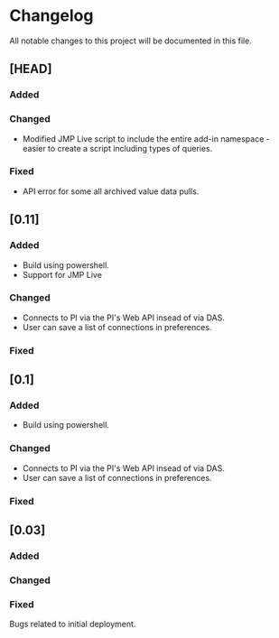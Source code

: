 # Changelog

All notable changes to this project will be documented in this file.

## [HEAD]

### Added

### Changed
- Modified JMP Live script to include the entire add-in namespace - easier to create a script including types of queries.

### Fixed
- API error for some all archived value data pulls.

## [0.11]

### Added
- Build using powershell.
- Support for JMP Live

### Changed
- Connects to PI via the PI's Web API insead of via DAS.
- User can save a list of connections in preferences.

### Fixed

## [0.1]

### Added
- Build using powershell.

### Changed
- Connects to PI via the PI's Web API insead of via DAS.
- User can save a list of connections in preferences.

### Fixed

## [0.03]

### Added

### Changed

### Fixed

Bugs related to initial deployment.